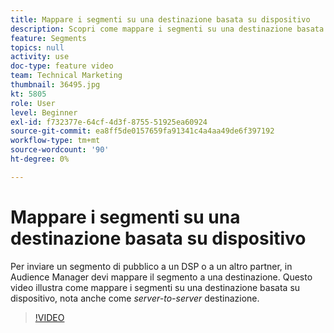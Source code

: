 ```yaml
---
title: Mappare i segmenti su una destinazione basata su dispositivo
description: Scopri come mappare i segmenti su una destinazione basata su dispositivi, nota anche come destinazione _server-to-server_. Per inviare un segmento di pubblico a un DSP o a un altro partner, in Audience Manager devi mappare il segmento a una destinazione.
feature: Segments
topics: null
activity: use
doc-type: feature video
team: Technical Marketing
thumbnail: 36495.jpg
kt: 5805
role: User
level: Beginner
exl-id: f732377e-64cf-4d3f-8755-51925ea60924
source-git-commit: ea8ff5de0157659fa91341c4a4aa49de6f397192
workflow-type: tm+mt
source-wordcount: '90'
ht-degree: 0%

---
```


# Mappare i segmenti su una destinazione basata su dispositivo

Per inviare un segmento di pubblico a un DSP o a un altro partner, in Audience Manager devi mappare il segmento a una destinazione. Questo video illustra come mappare i segmenti su una destinazione basata su dispositivo, nota anche come _server-to-server_ destinazione.

>[!VIDEO](https://video.tv.adobe.com/v/36495/?quality=12&learn=on)
